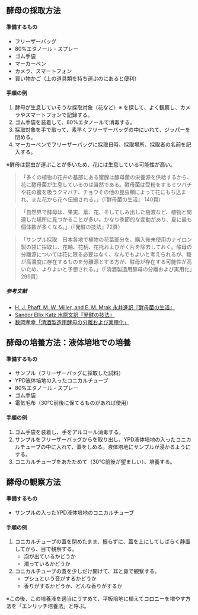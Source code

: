 ## 酵母の採取方法

#### 準備するもの
- フリーザーバッグ
- 80%エタノール・スプレー
- ゴム手袋
- マーカーペン
- カメラ、スマートフォン
- 買い物かご（上の道具類を持ち運ぶのにあると便利）

#### 手順の例
1. 酵母が生息していそうな採取対象（花など）※ を探して、よく観察し、カメラやスマートフォンで記録する。
1. ゴム手袋を装着して、80%エタノールで消毒する。
1. 採取対象を手で取って、素早くフリーザーバッグの中にいれて、ジッパーを閉める。
1. マーカーペンでフリーザーバッグに採取日時、採取場所、採取者の名前を記入する。
  
※酵母は昆虫が運ぶことが多いため、花には生息している可能性が高い。  
> 「多くの植物の花弁の基部にある蜜腺は酵母菌の栄養源を供給するから、花に酵母菌が生息しているのは当然である。酵母菌は受粉をするミツバチや花の蜜を吸うクマバチ、チョウその他の昆虫類によって花にもち込まれ、また花から花へ伝搬される。」（『酵母菌の生活』 140頁）

> 「自然界で酵母は、果実、葉、花、そしてしみ出した樹液など、植物と関連した場所に見つかることが多い。かなり季節的な変動があり、夏に最も個体数が多くなる。」（『発酵の技法』72頁）  

> 「サンプル採取　日本各地で植物の花葉部分を、購入後未使用のナイロン製の袋に採取し、花軸、花柄、花托およびがく片を除去しておく。酵母の分離源については花に限る必要はなく、なんでもよいと考えられるが、糖が高濃度に存在するものを分離源とする方が、酵母が存在する可能性が高いため、よりよいと予想される。」（「清酒製造用酵母の分離および実用化」299頁）

##### 参考文献
- [H. J. Phaff, M. W. Miller, and E. M. Mrak 永井進訳『酵母菌の生活』](http://ci.nii.ac.jp/naid/110002777548)
- [Sandor Ellix Katz 水原文訳『発酵の技法』](http://www.oreilly.co.jp/books/9784873117638/)
- [数岡孝幸「清酒製造用酵母の分離および実用化」](http://ci.nii.ac.jp/naid/40020484553)

## 酵母の培養方法：液体培地での培養

#### 準備するもの
- サンプル（フリーザーバッグに採取した試料）
- YPD液体培地の入ったコニカルチューブ
- 80%エタノール・スプレー
- ゴム手袋
- 電気毛布（30℃前後に保てるものがあれば使用）

#### 手順の例
1. ゴム手袋を装着し、手をアルコール消毒する。
1. サンプルをフリーザーバッグからを取り出し、YPD液体培地の入ったコニカルチューブの中に入れて、蓋をしめる。液体培地にサンプルが浸かるようにする。
1. コニカルチューブをあたためて（30℃前後が望ましい）、培養する。

## 酵母の観察方法

#### 準備するもの
- サンプルの入ったYPD液体培地のコニカルチューブ

#### 手順の例
1. コニカルチューブの蓋を閉めたまま、振らずに、蓋を上にしてしばらく静置してから、目で観察する。
    - 泡が出ているかどうか
    - 濁っているかどうか
1. コニカルチューブの蓋を少しだけ開けて、耳と鼻で観察する。
    - プシュという音がするかどうか
    - 香りがするかどうか、どんな香りがするか

※この後、この培養液を適当にうすめて、平板培地に植えてコロニーを増やす方法を「エンリッチ培養法」と呼ぶ。
